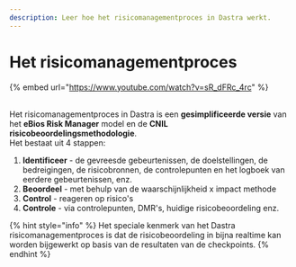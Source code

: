```yaml
---
description: Leer hoe het risicomanagementproces in Dastra werkt.
---
```


# Het risicomanagementproces

{% embed url="https://www.youtube.com/watch?v=sR_dFRc_4rc" %}

\
Het risicomanagementproces in Dastra is een **gesimplificeerde versie** van het **eBios Risk Manager** model en de **CNIL risicobeoordelingsmethodologie**.
\
Het bestaat uit 4 stappen:&#x20;

1. **Identificeer** - de gevreesde gebeurtenissen, de doelstellingen, de bedreigingen, de risicobronnen, de controlepunten en het logboek van eerdere gebeurtenissen, enz.
2. **Beoordeel** - met behulp van de waarschijnlijkheid x impact methode
3. **Control** - reageren op risico's
4. **Controle** - via controlepunten, DMR's, huidige risicobeoordeling enz.

{% hint style="info" %}
Het speciale kenmerk van het Dastra risicomanagementproces is dat de risicobeoordeling in bijna realtime kan worden bijgewerkt op basis van de resultaten van de checkpoints.
{% endhint %}

